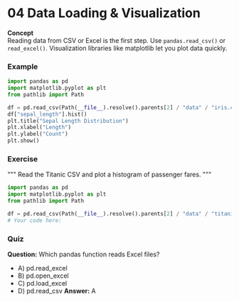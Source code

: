 # 04 Data Loading & Visualization

**Concept**  
Reading data from CSV or Excel is the first step. Use `pandas.read_csv()` or `read_excel()`. Visualization libraries like matplotlib let you plot data quickly.

### Example
```python
import pandas as pd
import matplotlib.pyplot as plt
from pathlib import Path

df = pd.read_csv(Path(__file__).resolve().parents[2] / "data" / "iris.csv")
df["sepal_length"].hist()
plt.title("Sepal Length Distribution")
plt.xlabel("Length")
plt.ylabel("Count")
plt.show()
```

### Exercise
"""
Read the Titanic CSV and plot a histogram of passenger fares.
"""
```python
import pandas as pd
import matplotlib.pyplot as plt
from pathlib import Path

df = pd.read_csv(Path(__file__).resolve().parents[2] / "data" / "titanic.csv")
# Your code here:
```

### Quiz
**Question:** Which pandas function reads Excel files?
- A) pd.read_excel
- B) pd.open_excel
- C) pd.load_excel
- D) pd.read_csv
**Answer:** A
